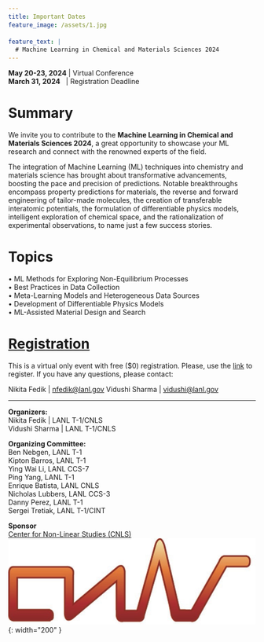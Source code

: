 ```yaml
---
title: Important Dates
feature_image: /assets/1.jpg

feature_text: |
  # Machine Learning in Chemical and Materials Sciences 2024
---
```


**May 20-23, 2024** | Virtual Conference    
**March 31, 2024** &nbsp;  | Registration Deadline
 <br>
# Summary 

We invite you to contribute to the **Machine Learning in Chemical and Materials Sciences 2024**, a great opportunity to showcase your ML research and connect with the renowned experts of the field.

The integration of Machine Learning (ML) techniques into chemistry and materials science has brought about transformative advancements, boosting the pace and precision of predictions. Notable breakthroughs encompass property predictions for materials, the reverse and forward engineering of tailor-made molecules, the creation of transferable interatomic potentials, the formulation of differentiable physics models, intelligent exploration of chemical space, and the rationalization of experimental observations, to name just a few success stories.


# Topics  
•	ML Methods for Exploring Non-Equilibrium Processes   
•	Best Practices in Data Collection   
•	Meta-Learning Models and Heterogeneous Data Sources    
•	Development of Differentiable Physics Models    
•	ML-Assisted Material Design and Search     



# [Registration](/registration)

This is a virtual only event with free ($0) registration. 
Please, use the [link](/registration) to register.
If you have any questions, please contact: 

Nikita Fedik   | nfedik@lanl.gov
Vidushi Sharma | vidushi@lanl.gov



----------------------------------------






**Organizers:**   
Nikita Fedik   | LANL T-1/CNLS    
Vidushi Sharma | LANL T-1/CNLS    

**Organizing Committee:**   
Ben Nebgen, LANL T-1      
Kipton Barros, LANL T-1    
Ying Wai Li, LANL CCS-7   
Ping Yang, LANL T-1   
Enrique Batista, LANL CNLS   
Nicholas Lubbers, LANL CCS-3   
Danny Perez, LANL T-1   
Sergei Tretiak, LANL T-1/CINT    


**Sponsor**  
[Center for Non-Linear Studies (CNLS)](https://cnls.lanl.gov/External/)   
![](/assets/CNLS_logo.jpg){: width="200" }
